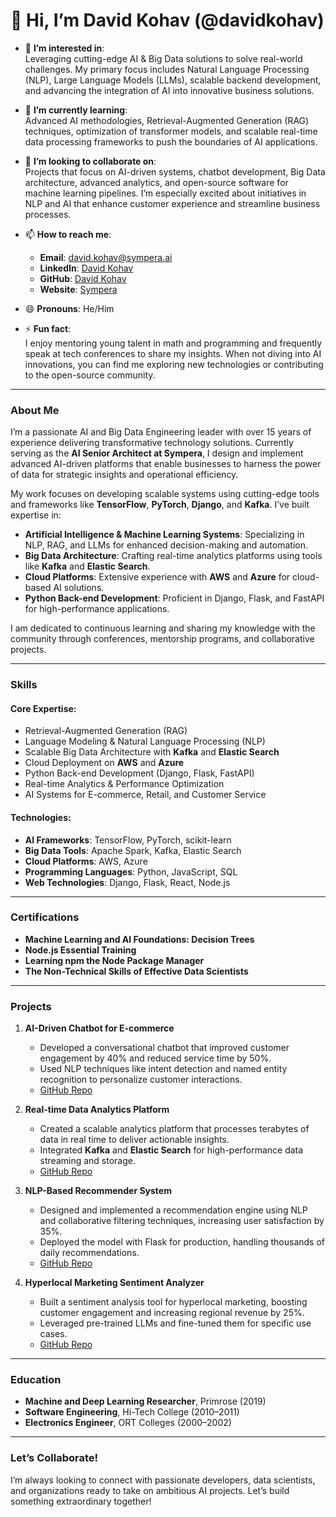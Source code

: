 # 👋 Hi, I’m David Kohav (@davidkohav)

- 👀 **I’m interested in**:  
   Leveraging cutting-edge AI & Big Data solutions to solve real-world challenges. My primary focus includes Natural Language Processing (NLP), Large Language Models (LLMs), scalable backend development, and advancing the integration of AI into innovative business solutions.

- 🌱 **I’m currently learning**:  
   Advanced AI methodologies, Retrieval-Augmented Generation (RAG) techniques, optimization of transformer models, and scalable real-time data processing frameworks to push the boundaries of AI applications.

- 💞️ **I’m looking to collaborate on**:  
   Projects that focus on AI-driven systems, chatbot development, Big Data architecture, advanced analytics, and open-source software for machine learning pipelines. I’m especially excited about initiatives in NLP and AI that enhance customer experience and streamline business processes.

- 📫 **How to reach me**:  
   - **Email**: [david.kohav@sympera.ai](mailto:david.kohav@sympera.ai)  
   - **LinkedIn**: [David Kohav](https://www.linkedin.com/in/davidkochav)  
   - **GitHub**: [David Kohav](https://github.com/davidkohav)  
   - **Website**: [Sympera](https://sympera.ai)

- 😄 **Pronouns**: He/Him  
- ⚡ **Fun fact**:  
   I enjoy mentoring young talent in math and programming and frequently speak at tech conferences to share my insights. When not diving into AI innovations, you can find me exploring new technologies or contributing to the open-source community.

---

### **About Me**

I’m a passionate AI and Big Data Engineering leader with over 15 years of experience delivering transformative technology solutions. Currently serving as the **AI Senior Architect at Sympera**, I design and implement advanced AI-driven platforms that enable businesses to harness the power of data for strategic insights and operational efficiency.

My work focuses on developing scalable systems using cutting-edge tools and frameworks like **TensorFlow**, **PyTorch**, **Django**, and **Kafka**. I’ve built expertise in:  
- **Artificial Intelligence & Machine Learning Systems**: Specializing in NLP, RAG, and LLMs for enhanced decision-making and automation.  
- **Big Data Architecture**: Crafting real-time analytics platforms using tools like **Kafka** and **Elastic Search**.  
- **Cloud Platforms**: Extensive experience with **AWS** and **Azure** for cloud-based AI solutions.  
- **Python Back-end Development**: Proficient in Django, Flask, and FastAPI for high-performance applications.

I am dedicated to continuous learning and sharing my knowledge with the community through conferences, mentorship programs, and collaborative projects.  

---

### **Skills**

#### **Core Expertise**:  
- Retrieval-Augmented Generation (RAG)  
- Language Modeling & Natural Language Processing (NLP)  
- Scalable Big Data Architecture with **Kafka** and **Elastic Search**  
- Cloud Deployment on **AWS** and **Azure**  
- Python Back-end Development (Django, Flask, FastAPI)  
- Real-time Analytics & Performance Optimization  
- AI Systems for E-commerce, Retail, and Customer Service  

#### **Technologies**:  
- **AI Frameworks**: TensorFlow, PyTorch, scikit-learn  
- **Big Data Tools**: Apache Spark, Kafka, Elastic Search  
- **Cloud Platforms**: AWS, Azure  
- **Programming Languages**: Python, JavaScript, SQL  
- **Web Technologies**: Django, Flask, React, Node.js  

---

### **Certifications**  
- **Machine Learning and AI Foundations: Decision Trees**  
- **Node.js Essential Training**  
- **Learning npm the Node Package Manager**  
- **The Non-Technical Skills of Effective Data Scientists**

---

### **Projects**  

1. **AI-Driven Chatbot for E-commerce**  
   - Developed a conversational chatbot that improved customer engagement by 40% and reduced service time by 50%.  
   - Used NLP techniques like intent detection and named entity recognition to personalize customer interactions.  
   - [GitHub Repo](https://github.com/your-repo-link)  

2. **Real-time Data Analytics Platform**  
   - Created a scalable analytics platform that processes terabytes of data in real time to deliver actionable insights.  
   - Integrated **Kafka** and **Elastic Search** for high-performance data streaming and storage.  
   - [GitHub Repo](https://github.com/your-repo-link)  

3. **NLP-Based Recommender System**  
   - Designed and implemented a recommendation engine using NLP and collaborative filtering techniques, increasing user satisfaction by 35%.  
   - Deployed the model with Flask for production, handling thousands of daily recommendations.  
   - [GitHub Repo](https://github.com/your-repo-link)  

4. **Hyperlocal Marketing Sentiment Analyzer**  
   - Built a sentiment analysis tool for hyperlocal marketing, boosting customer engagement and increasing regional revenue by 25%.  
   - Leveraged pre-trained LLMs and fine-tuned them for specific use cases.  
   - [GitHub Repo](https://github.com/your-repo-link)  

---

### **Education**  
- **Machine and Deep Learning Researcher**, Primrose (2019)  
- **Software Engineering**, Hi-Tech College (2010–2011)  
- **Electronics Engineer**, ORT Colleges (2000–2002)  

---

### **Let’s Collaborate!**

I’m always looking to connect with passionate developers, data scientists, and organizations ready to take on ambitious AI projects. Let’s build something extraordinary together!
